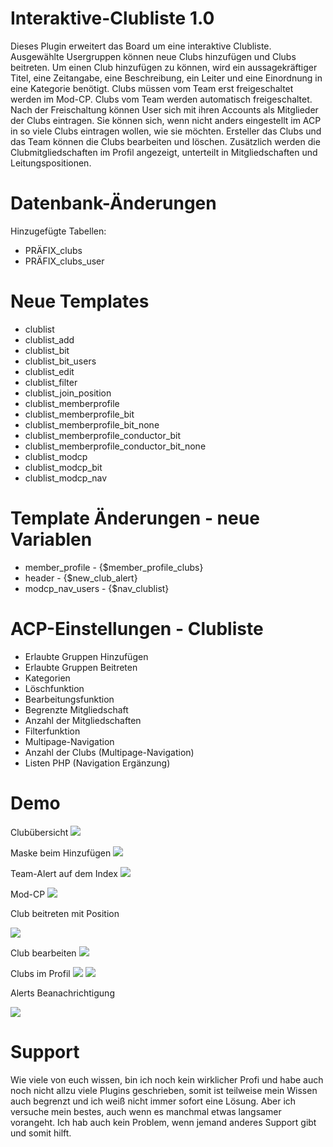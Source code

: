 # Interaktive-Clubliste 1.0
Dieses Plugin erweitert das Board um eine interaktive Clubliste. Ausgewählte Usergruppen können neue Clubs hinzufügen und Clubs beitreten. Um einen Club hinzufügen zu können, wird ein aussagekräftiger Titel, eine Zeitangabe, eine Beschreibung, ein Leiter und eine Einordnung in eine Kategorie benötigt. Clubs müssen vom Team erst freigeschaltet werden im Mod-CP. Clubs vom Team werden automatisch freigeschaltet. Nach der Freischaltung können User sich mit ihren Accounts als Mitglieder der Clubs eintragen. Sie können sich, wenn nicht anders eingestellt im ACP in so viele Clubs eintragen wollen, wie sie möchten. Ersteller das Clubs und das Team können die Clubs bearbeiten und löschen. Zusätzlich werden die Clubmitgliedschaften im Profil angezeigt, unterteilt in Mitgliedschaften und Leitungspositionen.

# Datenbank-Änderungen
Hinzugefügte Tabellen:
- PRÄFIX_clubs
- PRÄFIX_clubs_user

# Neue Templates
- clublist	
- clublist_add	
- clublist_bit	
- clublist_bit_users	
- clublist_edit	
- clublist_filter	
- clublist_join_position	
- clublist_memberprofile	
- clublist_memberprofile_bit	
- clublist_memberprofile_bit_none	
- clublist_memberprofile_conductor_bit	
- clublist_memberprofile_conductor_bit_none	
- clublist_modcp	
- clublist_modcp_bit	
- clublist_modcp_nav

# Template Änderungen - neue Variablen
- member_profile - {$member_profile_clubs}
- header - {$new_club_alert}
- modcp_nav_users - {$nav_clublist}

# ACP-Einstellungen - Clubliste
- Erlaubte Gruppen Hinzufügen
- Erlaubte Gruppen Beitreten
- Kategorien
- Löschfunktion
- Bearbeitungsfunktion
- Begrenzte Mitgliedschaft
- Anzahl der Mitgliedschaften
- Filterfunktion
- Multipage-Navigation
- Anzahl der Clubs (Multipage-Navigation)
- Listen PHP (Navigation Ergänzung)

# Demo
Clubübersicht
  <img src="https://www.bilder-hochladen.net/files/big/m4bn-8x-511a.png" />
  
Maske beim Hinzufügen
  <img src="https://www.bilder-hochladen.net/files/big/m4bn-8y-39e1.png" />
  
Team-Alert auf dem Index
  <img src="https://www.bilder-hochladen.net/files/m4bn-90-bb70.png" />
  
Mod-CP
  <img src="https://www.bilder-hochladen.net/files/big/m4bn-93-dcdb.png" />
  
Club beitreten mit Position

  <img src="https://www.bilder-hochladen.net/files/m4bn-92-5a1d.png" />
  
Club bearbeiten
  <img src="https://www.bilder-hochladen.net/files/big/m4bn-91-f756.png" />
  
Clubs im Profil
  <img src="https://www.bilder-hochladen.net/files/m4bn-94-09ac.png" />
  <img src="https://www.bilder-hochladen.net/files/m4bn-95-57d1.png" />

Alerts Beanachrichtigung

  <img src="https://www.bilder-hochladen.net/files/m4bn-8w-d2ec.png" />

# Support
Wie viele von euch wissen, bin ich noch kein wirklicher Profi und habe auch noch nicht allzu viele Plugins geschrieben, somit ist teilweise mein Wissen auch begrenzt und ich weiß nicht immer sofort eine Lösung. 
Aber ich versuche mein bestes, auch wenn es manchmal etwas langsamer vorangeht. Ich hab auch kein Problem, wenn jemand anderes Support gibt und somit hilft.
